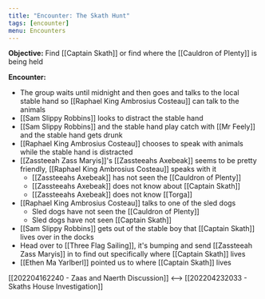 ```yaml
---
title: "Encounter: The Skath Hunt"
tags: [encounter]
menu: Encounters
---
```

**Objective:** Find [[Captain Skath]] or find where the [[Cauldron of Plenty]] is being held

**Encounter:**
- The group waits until midnight and then goes and talks to the local stable hand so [[Raphael King Ambrosius Costeau]] can talk to the animals
- [[Sam Slippy Robbins]] looks to distract the stable hand
- [[Sam Slippy Robbins]] and the stable hand play catch with [[Mr Feely]] and the stable hand gets drunk
- [[Raphael King Ambrosius Costeau]] chooses to speak with animals while the stable hand is distracted
- [[Zassteeah Zass Maryis]]'s [[Zassteeahs Axebeak]] seems to be pretty friendly, [[Raphael King Ambrosius Costeau]] speaks with it
	- [[Zassteeahs Axebeak]] has not seen the [[Cauldron of Plenty]]
	- [[Zassteeahs Axebeak]] does not know about [[Captain Skath]]
	- [[Zassteeahs Axebeak]] does not know [[Torga]]
- [[Raphael King Ambrosius Costeau]] talks to one of the sled dogs
	- Sled dogs have not seen the [[Cauldron of Plenty]]
	- Sled dogs have not seen [[Captain Skath]]
- [[Sam Slippy Robbins]] gets out of the stable boy that [[Captain Skath]] lives over in the docks
- Head over to [[Three Flag Sailing]], it's bumping and send [[Zassteeah Zass Maryis]] in to find out specifically where [[Captain Skath]] lives
- [[Ethen Ma Yarlberl]] pointed us to where [[Captain Skath]] lives

 [[202204162240 - Zaas and Naerth Discussion]] <--> [[202204232033 - Skaths House Investigation]]